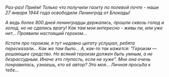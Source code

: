 _Раз-раз! Приём! Только что получили газету по полевой почте - наши 27 января 1944 года освободили Ленинград от Блокады!_

_А ведь более 800 дней ленинградцы держались, прошли сквозь голод и холод, но не сдались врагу! Как там мои интересно - живы ли, или уже нет... Проявили настоящий героизм..._

_Кстати про героизм, я тут недавно цитату услушал, ребята пересказали... Как же там было... А, как-то так кажется: "Героизм — решающее средство. Но всякий героизм должен быть умным, а не безрассудным. Иначе это глупость, если не хуже". Мне она очень понравилась, узнаешь, кто её автор? Это моя... Личная просьба к тебе..._
